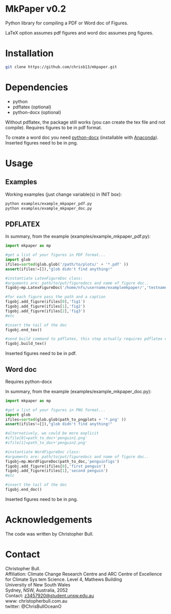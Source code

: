 # MkPaper v0.2
Python library for compiling a PDF or Word doc of Figures.

LaTeX option assumes pdf figures and word doc assumes png figures.

Installation
============                     

```bash
git clone https://github.com/chrisb13/mkpaper.git
```
Dependencies
============                                                                                                                         
* python                   
* pdflatex (optional)
* python-docx (optional)

Without pdflatex, the package still works (you can create the tex file and not compile). Requires figures to be in pdf format.

To create a word doc you need [python-docx](https://python-docx.readthedocs.org/en/latest/) (installable with [Anaconda](https://www.continuum.io/downloads)). Inserted figures need to be in png.

Usage
============
## Examples
Working examples (just change variable(s) in INIT box):

```bash
python examples/example_mkpaper_pdf.py
python examples/example_mkpaper_doc.py
```

## PDFLATEX
In summary, from the example (examples/example_mkpaper_pdf.py):

```python
import mkpaper as mp

#get a list of your figures in PDF format...
import glob
ifiles=sorted(glob.glob('/path/to/plots/' + '*.pdf' ))
assert(ifiles!=[]),"glob didn't find anything!"

#instantiate LatexFigureDoc class:
#arguments are: path/to/put/figuredocs and name of figure doc..
figobj=mp.LatexFigureDoc('/home/nfs/username/examplemkpaper/','testname')

#for each figure pass the path and a caption
figobj.add_figure(ifiles[0],'fig1')
figobj.add_figure(ifiles[1],'fig2')
figobj.add_figure(ifiles[2],'fig3')
#etc

#insert the tail of the doc
figobj.end_tex()

#send build command to pdflatex, this step actually requires pdflatex on the machine
figobj.build_tex()
```
Inserted figures need to be in pdf.

## Word doc
Requires python-docx

In summary, from the example (examples/example_mkpaper_doc.py):
```python
import mkpaper as mp

#get a list of your figures in PNG format...
import glob
ifiles=sorted(glob.glob(path_to_pngplots + '*.png' ))
assert(ifiles!=[]),"glob didn't find anything!"

#alternatively, we could be more explicit
#ifile[0]=path_to_doc+'penguin1.png'
#ifile[1]=path_to_doc+'penguin2.png'

#instantiate WordFigureDoc class:
#arguments are: path/to/put/figuredocs and name of figure doc..
figobj=mp.WordFigureDoc(path_to_doc,'penguinfigs')
figobj.add_figure(ifiles[0],'first penguin')
figobj.add_figure(ifiles[1],'second penguin')
#etc

#insert the tail of the doc
figobj.end_doc()
```
Inserted figures need to be in png.

Acknowledgements
================

The code was written by Christopher Bull.

Contact
=======

Christopher Bull.                                                               
Affiliation: Climate Change Research Centre and ARC Centre of Excellence for Climate Sys    tem Science.
     Level 4, Mathews Building                                        
     University of New South Wales                                    
     Sydney, NSW, Australia, 2052                                     
Contact: z3457920@student.unsw.edu.au                                         
www:     christopherbull.com.au                                               
twitter: @ChrisBullOceanO                
